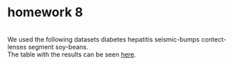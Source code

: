 <h1>homework 8</h1><br>
We used the following datasets diabetes	hepatitis	seismic-bumps	contect-lenses	segment	soy-beans.<br>
The table with the results can be seen <a href="https://docs.google.com/a/ncsu.edu/spreadsheets/d/189CfkRjlWKfsjiA0hyrusftHvaiRcawVt9edY6qAQE0/edit?usp=sharing">here</a>.
